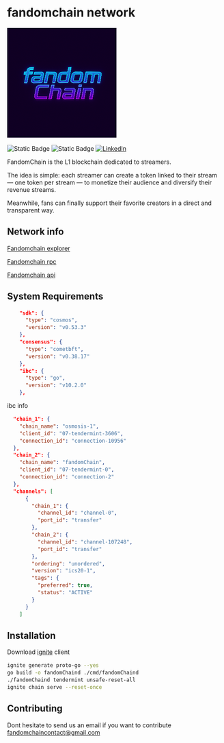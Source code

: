 # fandomchain network

![fandomchain](logo.png)

![Static Badge](https://img.shields.io/badge/version-1.0-blue) ![Static Badge](https://img.shields.io/badge/reportstatus-active-green)  [![LinkedIn](https://img.shields.io/badge/LinkedIn-Newsletter-0077B5?logo=linkedin&logoColor=white)](https://www.linkedin.com/newsletters/7381020659008557056?lipi=urn%3Ali%3Apage%3Ad_flagship3_profile_view_base%3BckMFLApjQvyvLK8Aotl1iw%3D%3D)




FandomChain is the L1 blockchain dedicated to streamers.

The idea is simple: each streamer can create a token linked to their stream — one token per stream — to monetize their audience and diversify their revenue streams.

Meanwhile, fans can finally support their favorite creators in a direct and transparent way.

## Network info

[Fandomchain explorer](https://explorer.fandomchain.com)

[Fandomchain rpc](https://rpc.fandomchain.com)

[Fandomchain api](https://rpc.fandomchain.com)

## System Requirements

```json
    "sdk": {
      "type": "cosmos",
      "version": "v0.53.3"
    },
    "consensus": {
      "type": "cometbft",
      "version": "v0.38.17"
    },
    "ibc": {
      "type": "go",
      "version": "v10.2.0"
    },
```

ibc info
```json
  "chain_1": {
    "chain_name": "osmosis-1",
    "client_id": "07-tendermint-3606",
    "connection_id": "connection-10956"
  },
  "chain_2": {
    "chain_name": "fandomChain",
    "client_id": "07-tendermint-0",
    "connection_id": "connection-2"
  },
  "channels": [
      {
        "chain_1": {
          "channel_id": "channel-0",
          "port_id": "transfer"
        },
        "chain_2": {
          "channel_id": "channel-107248",
          "port_id": "transfer"
        },
        "ordering": "unordered",
        "version": "ics20-1",
        "tags": {
          "preferred": true,
          "status": "ACTIVE"
        }
      }
    ]
```

## Installation

Download [ignite](https://ignite.com/) client

```bash
ignite generate proto-go --yes
go build -o fandomChaind ./cmd/fandomChaind
./fandomChaind tendermint unsafe-reset-all
ignite chain serve --reset-once 
```

## Contributing

Dont hesitate to send us an email if you want to contribute
fandomchaincontact@gmail.com